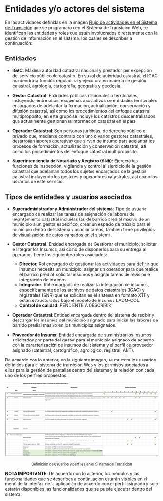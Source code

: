 # Entidades y/o actores del sistema

En las actividades definidas en la imagen [Flujo de actividades en el Sistema de Transición](../_static/flujo.png) que se programaron en el Sistema de Transición Web, se identifican las entidades y roles que están involucrados directamente con la gestión de información en el sistema, los cuales se describen a continuación:

## Entidades

- **IGAC**: Máxima autoridad catastral nacional y prestador por excepción del servicio público de catastro. En su rol de autoridad catastral, el IGAC mantendrá la función reguladora y ejecutora en materia de gestión catastral, agrología, cartografía, geografía y geodesia.

- **Gestor Catastral**: Entidades públicas nacionales o territoriales, incluyendo, entre otros, esquemas asociativos de entidades territoriales encargados de adelantar la formación, actualización, conservación y difusión catastral, así como los procedimientos del enfoque catastral multipropósito, en este grupo se incluye los catastros descentralizados que actualmente gestionan la información catastral en el país.

- **Operador Catastral**: Son personas jurídicas, de derecho público o privado que, mediante contrato con uno o varios gestores catastrales, desarrollan labores operativas que sirven de insumo para adelantar los procesos de formación, actualización y conservación catastral, así como los procedimientos del enfoque catastral multipropósito.

- **Superintendencia de Notariado y Registro (SNR)**: Ejercerá las funciones de inspección, vigilancia y control al ejercicio de la gestión catastral que adelantan todos los sujetos encargados de la gestión catastral incluyendo los gestores y operadores catastrales, así como los usuarios de este servicio.

## Tipos de entidades y usuarios asociados

- **Superadministrador y Administrador del sistema**: Tipo de usuario encargado de realizar las tareas de asignación de labores de levantamiento catastral incluidas las de barrido predial masivo de un municipio a un gestor especifico, crear un espacio de trabajo para el municipio dentro del sistema y asociar tareas, también tiene privilegios de visualización de datos cargados en el sistema.

- **Gestor Catastral**: Entidad encargada de Gestionar el municipio, solicitar e Integrar los Insumos, así como de disponerlos para su entrega al operador. Tiene los siguientes roles asociados: 
  - **Director**: Rol encargado de gestionar las actividades para definir que insumos necesita un municipio, asignar un operador para que realice el barrido predial, solicitar insumos y asignar tareas de revisión e integración de insumos.
  - **Integrador**: Rol encargado de realizar la integración de insumos, específicamente de los archivos de datos catastrales (IGAC) y registrales (SNR) que se solicitan en el sistema en formato XTF y están estructurados bajo el modelo de insumos LADM-COL.
  - **Control de calidad**: PENDIENTE A DESCRIBIR

- **Operador Catastral**: Entidad encargada dentro del sistema de recibir y descargar los insumos del municipio asignado para iniciar las labores de barrido predial masivo en los municipios asignados.
- **Proveedor de Insumo**: Entidad encargada de suministrar los insumos solicitados por parte del gestor para el municipio asignado de acuerdo con la caracterización de insumos del sistema y el perfil de proveedor asignado (catastral, cartográfico, agrologico, registral, ANT).

De acuerdo con lo anterior, en la siguiente imagen, se muestra los usuarios definidos para el sistema de transición Web y los permisos asociados a ellos para la gestión de pantallas dentro del sistema y la relación con cada uno de los perfiles propuestos. 

<a class="" data-lightbox="Definición de usuarios y perfiles en el Sistema de Transición" href="../_static/tabla.png" title="Definición de usuarios y perfiles en el Sistema de Transición" data-title="Definición de usuarios y perfiles en el Sistema de Transición"><img src="../_static/tabla.png" class="align-center" width="800px" alt="Definición de usuarios y perfiles en el Sistema de Transición"/><center><small>Definición de usuarios y perfiles en el Sistema de Transición</small></center></a>

**NOTA IMPORTANTE**: De acuerdo con lo anterior, los módulos y las funcionalidades que se describen a continuación estarán visibles en el menú de la interfaz de la aplicación de acuerdo con el perfil asignado y solo estarán disponibles las funcionalidades que se puede ejecutar dentro del sistema.

